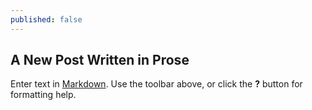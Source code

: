 ```yaml
---
published: false
---
```

## A New Post Written in Prose

Enter text in [Markdown](http://daringfireball.net/projects/markdown/). Use the toolbar above, or click the **?** button for formatting help.
